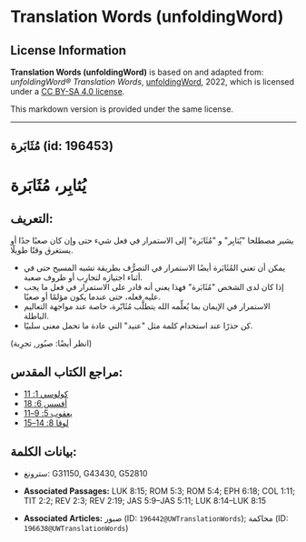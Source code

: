 # Translation Words (unfoldingWord)

## License Information

**Translation Words (unfoldingWord)** is based on and adapted from: _unfoldingWord® Translation Words_, [unfoldingWord](https://unfoldingword.org/utw), 2022, which is licensed under a [CC BY-SA 4.0 license](https://creativecommons.org/licenses/by-sa/4.0/legalcode.en).

This markdown version is provided under the same license.



--------------------------------

## مُثَابَرة (id: 196453)

يُثابِر، مُثَابَرة
==================

التعريف:
--------

يشير مصطلحا "يُثابِر" و "مُثَابَرة" إلى الاستمرار في فعل شيء حتى وإن كان صعبًا جدًا أو يستغرق وقتًا طويلًا.

* يمكن أن تعني المُثَابَرة أيضًا الاستمرار في التصرُّف بطريقة تشبه المسيح حتى في أثناء اجتيازه لتجارِب أو ظروف صعبة.
* إذا كان لدى الشخص "مُثَابَرة" فهذا يعني أنه قادر على الاستمرار في فعل ما يجب عليه فعله، حتى عندما يكون مؤلمًا أو صعبًا.
* الاستمرار في الإيمان بما يُعلِّمه الله يتطلَّب مُثَابّرة، خاصة عند مواجهة التعاليم الباطلة.
* كن حذرًا عند استخدام كلمة مثل "عنيد" التي عادة ما تحمل معنى سلبيًا.

(انظر أيضًا: صبُور, تجرِبة)

مراجع الكتاب المقدس:
--------------------

* [كولوسي 1: 11](https://ref.ly/Col1:11)
* [أفسس 6: 18](https://ref.ly/Eph6:18)
* [يعقوب 5: 9–11](https://ref.ly/Jas5:9-Jas5:11)
* [لوقا 8: 14–15](https://ref.ly/Luke8:14-Luke8:15)

بيانات الكلمة:
--------------

* سترونغ: G31150, G43430, G52810

* **Associated Passages:** LUK 8:15; ROM 5:3; ROM 5:4; EPH 6:18; COL 1:11; TIT 2:2; REV 2:3; REV 2:19; JAS 5:9–JAS 5:11; LUK 8:14–LUK 8:15
* **Associated Articles:** صبور (ID: `196442@UWTranslationWords`); محاكمة (ID: `196638@UWTranslationWords`)

